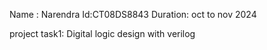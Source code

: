 Name : Narendra
Id:CT08DS8843
Duration: oct to nov 2024


project task1: Digital logic design with verilog
